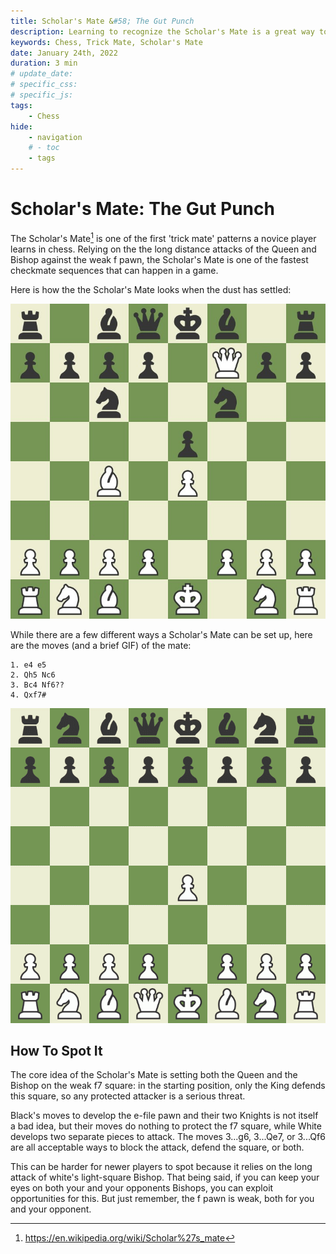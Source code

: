 ```yaml
---
title: Scholar's Mate &#58; The Gut Punch
description: Learning to recognize the Scholar's Mate is a great way to avoid (or inflict) a game ender before it's even started
keywords: Chess, Trick Mate, Scholar's Mate
date: January 24th, 2022
duration: 3 min
# update_date:
# specific_css:
# specific_js:
tags:
    - Chess
hide:
    - navigation
    # - toc
    - tags
---
```


# Scholar's Mate: The Gut Punch

The Scholar's Mate[^1] is one of the first 'trick mate' patterns a novice player learns in chess. Relying on the the long distance attacks of the Queen and Bishop against the weak f pawn, the Scholar's Mate is one of the fastest checkmate sequences that can happen in a game.

Here is how the the Scholar's Mate looks when the dust has settled:

![Scholar's Mate Example](../assets/images/2022/Scholars-Mate/scholars-mate.jpg "Example scholar's mate after white's final move")

While there are a few different ways a Scholar's Mate can be set up, here are the moves (and a brief GIF) of the mate:

    1. e4 e5
    2. Qh5 Nc6
    3. Bc4 Nf6??
    4. Qxf7#

![Scholar's Mate GIF](../assets/images/2022/Scholars-Mate/scholars-mate.gif)

## How To Spot It

The core idea of the Scholar's Mate is setting both the Queen and the Bishop on the weak f7 square: in the starting position, only the King defends this square, so any protected attacker is a serious threat.

Black's moves to develop the e-file pawn and their two Knights is not itself a bad idea, but their moves do nothing to protect the f7 square, while White develops two separate pieces to attack. The moves 3...g6, 3...Qe7, or 3...Qf6 are all acceptable ways to block the attack, defend the square, or both.

This can be harder for newer players to spot because it relies on the long attack of white's light-square Bishop. That being said, if you can keep your eyes on both your and your opponents Bishops, you can exploit opportunities for this. But just remember, the f pawn is weak, both for you and your opponent.

[^1]: https://en.wikipedia.org/wiki/Scholar%27s_mate
